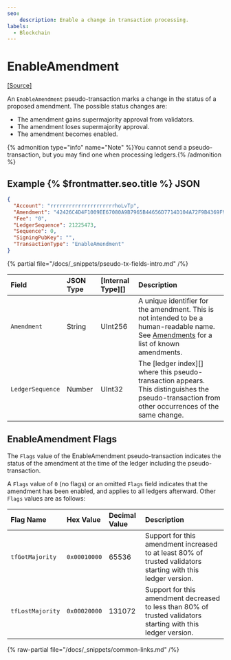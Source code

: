 ```yaml
---
seo:
    description: Enable a change in transaction processing.
labels:
  - Blockchain
---
```

# EnableAmendment
[[Source]](https://github.com/XRPLF/rippled/blob/master/src/xrpld/app/tx/detail/Change.cpp "Source")

An `EnableAmendment` pseudo-transaction marks a change in the status of a proposed amendment. The possible status changes are:

- The amendment gains supermajority approval from validators.
- The amendment loses supermajority approval.
- The amendment becomes enabled.

{% admonition type="info" name="Note" %}You cannot send a pseudo-transaction, but you may find one when processing ledgers.{% /admonition %}

## Example {% $frontmatter.seo.title %} JSON

```json
{
  "Account": "rrrrrrrrrrrrrrrrrrrrrhoLvTp",
  "Amendment": "42426C4D4F1009EE67080A9B7965B44656D7714D104A72F9B4369F97ABF044EE",
  "Fee": "0",
  "LedgerSequence": 21225473,
  "Sequence": 0,
  "SigningPubKey": "",
  "TransactionType": "EnableAmendment"
}  
```


{% partial file="/docs/_snippets/pseudo-tx-fields-intro.md" /%}

| Field            | JSON Type | [Internal Type][] | Description               |
|:-----------------|:----------|:------------------|:--------------------------|
| `Amendment`      | String    | UInt256           | A unique identifier for the amendment. This is not intended to be a human-readable name. See [Amendments](../../../../concepts/networks-and-servers/amendments.md) for a list of known amendments. |
| `LedgerSequence` | Number    | UInt32            | The [ledger index][] where this pseudo-transaction appears. This distinguishes the pseudo-transaction from other occurrences of the same change. |

## EnableAmendment Flags

The `Flags` value of the EnableAmendment pseudo-transaction indicates the status of the amendment at the time of the ledger including the pseudo-transaction.

A `Flags` value of `0` (no flags) or an omitted `Flags` field indicates that the amendment has been enabled, and applies to all ledgers afterward. Other `Flags` values are as follows:

| Flag Name        | Hex Value    | Decimal Value | Description                |
|:-----------------|:-------------|:--------------|:---------------------------|
| `tfGotMajority`  | `0x00010000` | 65536         | Support for this amendment increased to at least 80% of trusted validators starting with this ledger version. |
| `tfLostMajority` | `0x00020000` | 131072        | Support for this amendment decreased to less than 80% of trusted validators starting with this ledger version. |

{% raw-partial file="/docs/_snippets/common-links.md" /%}
